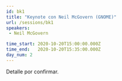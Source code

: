 ```yaml
---
id: bk1
title: "Keynote con Neil McGovern (GNOME)"
url: /sessions/bk1
speakers:
 - Neil McGovern

time_start: 2020-10-20T15:00:00.000Z
time_end:   2020-10-20T15:35:00.000Z
day_num: 2
---
```


Detalle por confirmar.